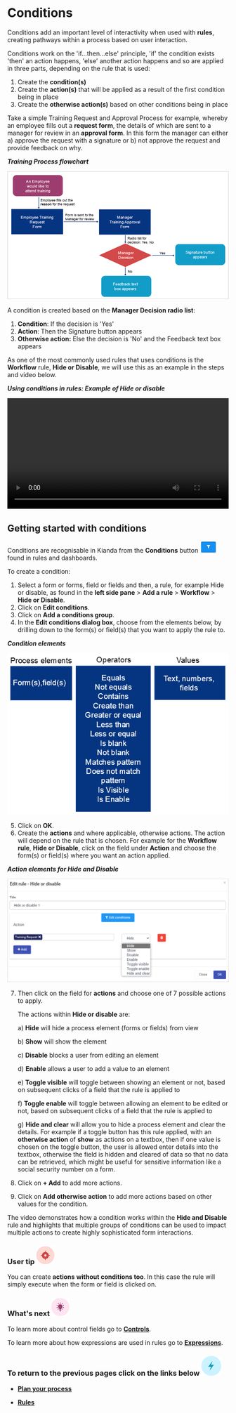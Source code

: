 # Conditions #

Conditions add an important level of interactivity when used with **rules**, creating pathways within a process based on user interaction. 

Conditions work on the 'if...then...else' principle, 'if' the condition exists 'then' an action happens, 'else' another action happens and so are applied in three parts, depending on the rule that is used:

1. Create the **condition(s)**
2. Create the **action(s)** that will be applied as a result of the first condition being in place
3. Create the **otherwise action(s)** based on other conditions being in place

Take a simple Training Request and Approval Process for example, whereby an employee fills out a **request form**, the details of which are sent to a manager for review in an **approval form**. In this form the manager can either a) approve the request with a signature or b) not approve the request and provide feedback on why. 

***Training Process flowchart***

![Training Process flowchart](../images/trainingflow.gif)

A condition is created based on the **Manager Decision radio list**:

1. **Condition**: If the decision is 'Yes'
2. **Action**: Then the Signature button appears
3. **Otherwise action:** Else the decision is 'No' and the Feedback text box appears

As one of the most commonly used rules that uses conditions is the **Workflow** rule, **Hide or Disable**, we will use this as an example in the steps and video below.

***Using conditions in rules: Example of Hide or disable***

<video width="100%" style="width:100%" controls>
    <source src="../videos/conditions.mp4">
    Your browser does not support the video tag.
    </source>
</video>


## Getting started with conditions ##

Conditions are recognisable in Kianda from the **Conditions** button ![Conditions button](../images/condition.png) found in rules and dashboards. 

To create a condition:

1. Select a form or forms, field or fields and then, a rule, for example Hide or disable, as found in the **left side pane** > **Add a rule** > **Workflow** > **Hide or Disable**. 
2. Click on **Edit conditions**.
3. Click on **Add a conditions group**.
4. In the **Edit conditions dialog box**, choose from the elements below, by drilling down to the form(s) or field(s) that you want to apply the rule to.

***Condition elements***

![Condition elements](../images/conditions2.gif)

5. Click on **OK**.
6. Create the **actions** and where applicable, otherwise actions. The action will depend on the rule that is chosen. For example for the **Workflow rule**, **Hide or Disable**, click on the field under **Action** and choose the form(s) or field(s) where you want an action applied.


***Action elements for Hide and Disable***

![7 actions for Hide or Disable](../images/hideoptions.gif)

7. Then click on the field for **actions** and choose one of  7 possible actions to apply.

   The actions within **Hide or disable** are: 

   a) **Hide** will hide a process element (forms or fields) from view

   b) **Show** will show the element

   c) **Disable** blocks a user from editing an element

   d) **Enable** allows a user to add a value to an element

   e) **Toggle visible** will toggle between showing an element or not, based on subsequent clicks of a field that the rule is applied to

   f) **Toggle enable** will toggle between allowing an element to be edited or not, based on subsequent clicks of a field that the rule is applied to

   g) **Hide and clear** will allow you to hide a process element and clear the details. For example if a toggle button has this rule applied, with an **otherwise action** of **show** as actions on a textbox, then if one value is chosen on the toggle button, the user is allowed enter details into the textbox, otherwise the field is hidden and cleared of data so that no data can be retrieved, which might be useful for sensitive information like a social security number on a form.

8. Click on **+ Add** to add more actions. 

8. Click on **Add otherwise action** to add more actions based on other values for the condition.

The video demonstrates how a condition works within the **Hide and Disable** rule and highlights that multiple groups of conditions can be used to impact multiple actions to create highly sophisticated form interactions. 



### User tip  ![Target icon](../images/05.png)

You can create **actions** **without conditions too**. In this case the rule will simply execute when the form or field is clicked on.





### What's next  ![Idea icon](../images/18.png)

To learn more about control fields go to [**Controls**](getting-started/create_process/controls.md). 

To learn more about how expressions are used in rules go to [**Expressions**](getting-started/create_process/expressions.md). 



### **To return to the previous pages click on the links below**  ![Idea icon](../images/10.png)

- [**Plan your process**](getting-started/create_process/plan_process.md) 

- [**Rules**](getting-started/create_process/rules.md)

  

